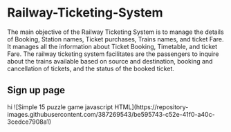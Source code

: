 # Railway-Ticketing-System

The main objective of the Railway Ticketing System is to manage the details of Booking, Station names, Ticket purchases, Trains names, and ticket Fare. It manages all the information about Ticket Booking, Timetable, and ticket Fare. The railway ticketing system facilitates are the passengers to inquire about the trains available based on source and destination, booking and cancellation of tickets, and the status of the booked ticket.

<h2>Sign up page</h2>
hi
![Simple 15 puzzle game javascript HTML](https://repository-images.githubusercontent.com/387269543/be595743-c52e-41f0-a40c-3cedce7908a1)

